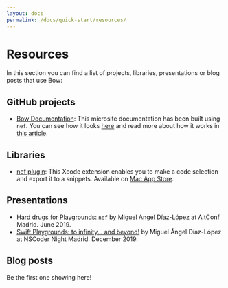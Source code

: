 ```yaml
---
layout: docs
permalink: /docs/quick-start/resources/
---
```


# Resources
 
 In this section you can find a list of projects, libraries, presentations or blog posts that use Bow:
 
## GitHub projects
 
 - [Bow Documentation](https://github.com/bow-swift/bow/tree/master/contents): This microsite documentation has been built using `nef`. You can see how it looks [here](https://bow-swift.io/docs) and read more about how it works in [this article](https://www.47deg.com/blog/nef-announcement/).
 
## Libraries
 
- [nef plugin](https://github.com/bow-swift/nef-plugin): This Xcode extension enables you to make a code selection and export it to a snippets. Available on [Mac App Store](https://apps.apple.com/app/nef/id1479391704?mt=8).
 
## Presentations
 
 - [Hard drugs for Playgrounds: `nef`](https://altconf.miguelangel.me) by Miguel Ángel Díaz-López at AltConf Madrid. June 2019.
 - [Swift Playgrounds: to infinity... and beyond!](https://nscoder.miguelangel.me) by Miguel Ángel Díaz-López at NSCoder Night Madrid. December 2019.
 
## Blog posts
 
 Be the first one showing here!
 
